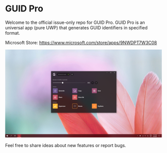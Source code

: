 # GUID Pro

Welcome to the official issue-only repo for GUID Pro. GUID Pro is an universal app (pure UWP) that generates GUID identifiers in specified format.

Microsoft Store: https://www.microsoft.com/store/apps/9NWDPT7W3C08

![](images/GuidProHero.png)

Feel free to share ideas about new features or report bugs.